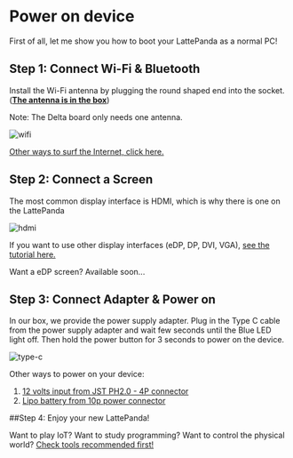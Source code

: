 # Power on device

First of all, let me show you how to boot your LattePanda as a normal PC!

## Step 1: Connect Wi-Fi & Bluetooth

Install the Wi-Fi antenna by plugging the round shaped end into the socket. (<u>**The antenna is in the box**</u>) 

Note: The Delta board only needs one antenna.

![wifi](https://i.imgur.com/0i3tcAQ.gif)

[Other ways to surf the Internet, click here.][2]

## Step 2: Connect a Screen

The most common display interface is HDMI, which is why there is one on the LattePanda

![hdmi](https://i.imgur.com/B8Ev5US.gif)

If you want to use other display interfaces (eDP, DP, DVI, VGA), [see the tutorial here.][2]

Want a eDP screen?  Available soon...

[1]: content/alpha_edition/connectivity
[2]: content/alpha_edition/peripherals



## Step 3: Connect Adapter & Power on

In our box, we provide the power supply adapter. Plug in the Type C cable from the power supply adapter and wait few seconds until the Blue LED light off. Then hold the power button for 3 seconds to power on the device. 

![type-c](https://i.imgur.com/20w6pnw.gif)

Other ways to power on your device:

1. [12 volts input from JST PH2.0 - 4P connector][4]
2. [Lipo battery from 10p power connector][4]

[3]: content/alpha_edition/io_playability
[4]: https://www.lattepanda.com/topic-f13t16675.html?start=20

##Step 4: Enjoy your new LattePanda!

Want to play IoT? Want to study programming? Want to control the physical world? [Check tools recommended first!][5]

[5]: content/alpha_edition/ide

